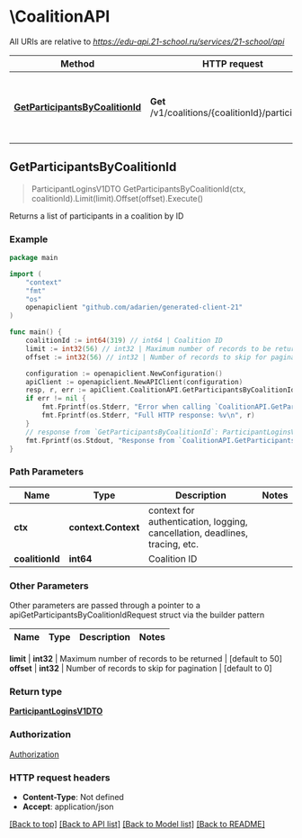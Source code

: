# \CoalitionAPI

All URIs are relative to *https://edu-api.21-school.ru/services/21-school/api*

Method | HTTP request | Description
------------- | ------------- | -------------
[**GetParticipantsByCoalitionId**](CoalitionAPI.md#GetParticipantsByCoalitionId) | **Get** /v1/coalitions/{coalitionId}/participants | Returns a list of participants in a coalition by ID



## GetParticipantsByCoalitionId

> ParticipantLoginsV1DTO GetParticipantsByCoalitionId(ctx, coalitionId).Limit(limit).Offset(offset).Execute()

Returns a list of participants in a coalition by ID

### Example

```go
package main

import (
	"context"
	"fmt"
	"os"
	openapiclient "github.com/adarien/generated-client-21"
)

func main() {
	coalitionId := int64(319) // int64 | Coalition ID
	limit := int32(56) // int32 | Maximum number of records to be returned (optional) (default to 50)
	offset := int32(56) // int32 | Number of records to skip for pagination (optional) (default to 0)

	configuration := openapiclient.NewConfiguration()
	apiClient := openapiclient.NewAPIClient(configuration)
	resp, r, err := apiClient.CoalitionAPI.GetParticipantsByCoalitionId(context.Background(), coalitionId).Limit(limit).Offset(offset).Execute()
	if err != nil {
		fmt.Fprintf(os.Stderr, "Error when calling `CoalitionAPI.GetParticipantsByCoalitionId``: %v\n", err)
		fmt.Fprintf(os.Stderr, "Full HTTP response: %v\n", r)
	}
	// response from `GetParticipantsByCoalitionId`: ParticipantLoginsV1DTO
	fmt.Fprintf(os.Stdout, "Response from `CoalitionAPI.GetParticipantsByCoalitionId`: %v\n", resp)
}
```

### Path Parameters


Name | Type | Description  | Notes
------------- | ------------- | ------------- | -------------
**ctx** | **context.Context** | context for authentication, logging, cancellation, deadlines, tracing, etc.
**coalitionId** | **int64** | Coalition ID | 

### Other Parameters

Other parameters are passed through a pointer to a apiGetParticipantsByCoalitionIdRequest struct via the builder pattern


Name | Type | Description  | Notes
------------- | ------------- | ------------- | -------------

 **limit** | **int32** | Maximum number of records to be returned | [default to 50]
 **offset** | **int32** | Number of records to skip for pagination | [default to 0]

### Return type

[**ParticipantLoginsV1DTO**](ParticipantLoginsV1DTO.md)

### Authorization

[Authorization](../README.md#Authorization)

### HTTP request headers

- **Content-Type**: Not defined
- **Accept**: application/json

[[Back to top]](#) [[Back to API list]](../README.md#documentation-for-api-endpoints)
[[Back to Model list]](../README.md#documentation-for-models)
[[Back to README]](../README.md)

